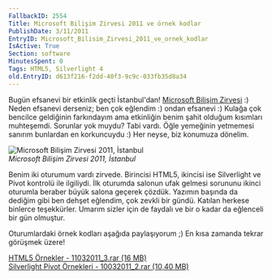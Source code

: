 ```yaml
---
FallbackID: 2554
Title: Microsoft Bilişim Zirvesi 2011 ve örnek kodlar
PublishDate: 3/11/2011
EntryID: Microsoft_Bilisim_Zirvesi_2011_ve_ornek_kodlar
IsActive: True
Section: software
MinutesSpent: 0
Tags: HTML5, Silverlight 4
old.EntryID: d613f216-f2dd-40f3-9c9c-033fb35d8a34
---
```

Bugün efsanevi bir etkinlik geçti İstanbul'dan! [Microsoft Bilişim
Zirvesi](http://www.microsoft.com/turkiye/cloud/localevents.aspx) :)
Neden efsanevi derseniz; ben çok eğlendim :) ondan efsanevi :) Kulağa
çok bencilce geldiğinin farkındayım ama etkinliğin benim şahit olduğum
kısımları muhteşemdi. Sorunlar yok muydu? Tabi vardı. Öğle yemeğinin
yetmemesi sanırım bunlardan en korkuncuydu :) Her neyse, biz konumuza
dönelim.

![Microsoft Bilişim Zirvesi 2011,
İstanbul](http://cdn.daron.yondem.com/assets/2554/11032011_1.jpg)\
*Microsoft Bilişim Zirvesi 2011, İstanbul*

Benim iki oturumum vardı zirvede. Birincisi HTML5, ikincisi ise
Silverlight ve Pivot kontrolü ile ilgiliydi. İlk oturumda salonun ufak
gelmesi sorununu ikinci oturumla beraber büyük salona geçerek çözdük.
Yazımın başında da dediğim gibi ben dehşet eğlendim, çok zevkli bir
gündü. Katılan herkese binlerce teşekkürler. Umarım sizler için de
faydalı ve bir o kadar da eğlenceli bir gün olmuştur.

Oturumlardaki örnek kodları aşağıda paylaşıyorum ;) En kısa zamanda
tekrar görüşmek üzere!

[HTML5 Örnekler - 11032011\_3.rar (16
MB)](http://cdn.daron.yondem.com/assets/2554/11032011_3.rar)\
 [Silverlight Pivot Örnekleri - 10032011\_2.rar (10,40
MB)](http://cdn.daron.yondem.com/assets/2554/11032011_2.rar)


